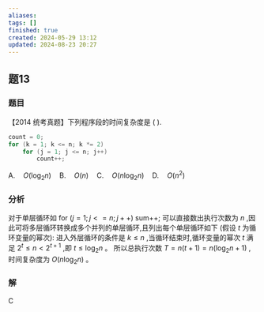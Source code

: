 ```yaml
---
aliases: 
tags: []
finished: true
created: 2024-05-29 13:12
updated: 2024-08-23 20:27
---
```

## 题13
### 题目
【2014 统考真题】下列程序段的时间复杂度是 ( ).
```cpp
count = 0;
for (k = 1; k <= n; k *= 2)
    for (j = 1; j <= n; j++)
        count++;
```
$\mathrm{A.}\quad O(\log_2n)\quad\mathrm{B.}\quad O(n)\quad\mathrm{C.}\quad O(n\mathrm{log}_2n)\quad\mathrm{D.}\quad O(n^2)$
### 分析
对于单层循环如 for $( {j = 1;j <  = n;j +  + })$ sum++; 可以直接数出执行次数为 $n$ ,因此可将多层循环转换成多个并列的单层循环,且列出每个单层循环如下 (假设 $t$ 为循环变量的幂次):
进入外层循环的条件是 $k \leq  n$ ,当循环结束时,循环变量的幂次 $t$ 满足 ${2}^{t} \leq  n < {2}^{t + 1}$ ,即 $t \leq  {\log }_{2}n$ 。 所以总执行次数 $T = n( {t + 1})  = n( {{\log }_{2}n + 1})$ ,时间复杂度为 $O( {n{\log }_{2}n})$ 。
### 解
C
